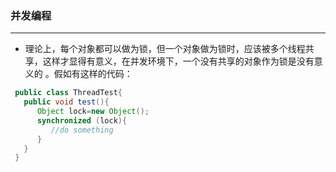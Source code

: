 ### 并发编程
---
- 理论上，每个对象都可以做为锁，但一个对象做为锁时，应该被多个线程共享，这样才显得有意义，在并发环境下，一个没有共享的对象作为锁是没有意义的 。假如有这样的代码：
```java
 public class ThreadTest{  
   public void test(){  
      Object lock=new Object();  
      synchronized (lock){  
         //do something  
      }  
   }  
 } 
```
